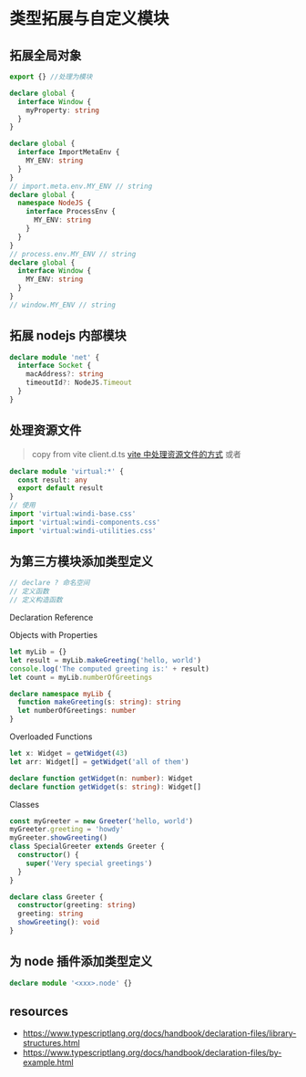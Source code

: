 # 类型拓展与自定义模块

## 拓展全局对象

```ts
export {} //处理为模块

declare global {
  interface Window {
    myProperty: string
  }
}
```

```ts
declare global {
  interface ImportMetaEnv {
    MY_ENV: string
  }
}
// import.meta.env.MY_ENV // string
declare global {
  namespace NodeJS {
    interface ProcessEnv {
      MY_ENV: string
    }
  }
}
// process.env.MY_ENV // string
declare global {
  interface Window {
    MY_ENV: string
  }
}
// window.MY_ENV // string
```

## 拓展 nodejs 内部模块

```ts
declare module 'net' {
  interface Socket {
    macAddress?: string
    timeoutId?: NodeJS.Timeout
  }
}
```

## 处理资源文件

> copy from vite client.d.ts
> [vite 中处理资源文件的方式](../types-tools/asset.d.ts)
> 或者

```ts
declare module 'virtual:*' {
  const result: any
  export default result
}
// 使用
import 'virtual:windi-base.css'
import 'virtual:windi-components.css'
import 'virtual:windi-utilities.css'
```

## 为第三方模块添加类型定义

```ts
// declare ? 命名空间
// 定义函数
// 定义构造函数
```

Declaration Reference

Objects with Properties

```js
let myLib = {}
let result = myLib.makeGreeting('hello, world')
console.log('The computed greeting is:' + result)
let count = myLib.numberOfGreetings
```

```ts
declare namespace myLib {
  function makeGreeting(s: string): string
  let numberOfGreetings: number
}
```

Overloaded Functions

```ts
let x: Widget = getWidget(43)
let arr: Widget[] = getWidget('all of them')
```

```ts
declare function getWidget(n: number): Widget
declare function getWidget(s: string): Widget[]
```

Classes

```ts
const myGreeter = new Greeter('hello, world')
myGreeter.greeting = 'howdy'
myGreeter.showGreeting()
class SpecialGreeter extends Greeter {
  constructor() {
    super('Very special greetings')
  }
}
```

```ts
declare class Greeter {
  constructor(greeting: string)
  greeting: string
  showGreeting(): void
}
```

## 为 node 插件添加类型定义

```ts
declare module '<xxx>.node' {}
```

## resources

- https://www.typescriptlang.org/docs/handbook/declaration-files/library-structures.html
- https://www.typescriptlang.org/docs/handbook/declaration-files/by-example.html
